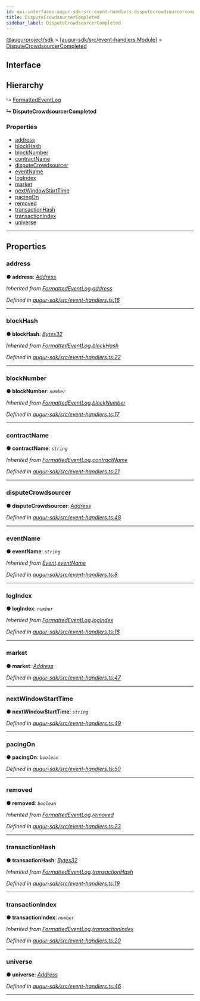 ```yaml
---
id: api-interfaces-augur-sdk-src-event-handlers-disputecrowdsourcercompleted
title: DisputeCrowdsourcerCompleted
sidebar_label: DisputeCrowdsourcerCompleted
---
```


[@augurproject/sdk](api-readme.md) > [[augur-sdk/src/event-handlers Module]](api-modules-augur-sdk-src-event-handlers-module.md) > [DisputeCrowdsourcerCompleted](api-interfaces-augur-sdk-src-event-handlers-disputecrowdsourcercompleted.md)

## Interface

## Hierarchy

↳  [FormattedEventLog](api-interfaces-augur-sdk-src-event-handlers-formattedeventlog.md)

**↳ DisputeCrowdsourcerCompleted**

### Properties

* [address](api-interfaces-augur-sdk-src-event-handlers-disputecrowdsourcercompleted.md#address)
* [blockHash](api-interfaces-augur-sdk-src-event-handlers-disputecrowdsourcercompleted.md#blockhash)
* [blockNumber](api-interfaces-augur-sdk-src-event-handlers-disputecrowdsourcercompleted.md#blocknumber)
* [contractName](api-interfaces-augur-sdk-src-event-handlers-disputecrowdsourcercompleted.md#contractname)
* [disputeCrowdsourcer](api-interfaces-augur-sdk-src-event-handlers-disputecrowdsourcercompleted.md#disputecrowdsourcer)
* [eventName](api-interfaces-augur-sdk-src-event-handlers-disputecrowdsourcercompleted.md#eventname)
* [logIndex](api-interfaces-augur-sdk-src-event-handlers-disputecrowdsourcercompleted.md#logindex)
* [market](api-interfaces-augur-sdk-src-event-handlers-disputecrowdsourcercompleted.md#market)
* [nextWindowStartTime](api-interfaces-augur-sdk-src-event-handlers-disputecrowdsourcercompleted.md#nextwindowstarttime)
* [pacingOn](api-interfaces-augur-sdk-src-event-handlers-disputecrowdsourcercompleted.md#pacingon)
* [removed](api-interfaces-augur-sdk-src-event-handlers-disputecrowdsourcercompleted.md#removed)
* [transactionHash](api-interfaces-augur-sdk-src-event-handlers-disputecrowdsourcercompleted.md#transactionhash)
* [transactionIndex](api-interfaces-augur-sdk-src-event-handlers-disputecrowdsourcercompleted.md#transactionindex)
* [universe](api-interfaces-augur-sdk-src-event-handlers-disputecrowdsourcercompleted.md#universe)

---

## Properties

<a id="address"></a>

###  address

**● address**: *[Address](api-modules-augur-sdk-src-event-handlers-module.md#address)*

*Inherited from [FormattedEventLog](api-interfaces-augur-sdk-src-event-handlers-formattedeventlog.md).[address](api-interfaces-augur-sdk-src-event-handlers-formattedeventlog.md#address)*

*Defined in [augur-sdk/src/event-handlers.ts:16](https://github.com/AugurProject/augur/blob/0787bf1a23/packages/augur-sdk/src/event-handlers.ts#L16)*

___
<a id="blockhash"></a>

###  blockHash

**● blockHash**: *[Bytes32](api-modules-augur-sdk-src-event-handlers-module.md#bytes32)*

*Inherited from [FormattedEventLog](api-interfaces-augur-sdk-src-event-handlers-formattedeventlog.md).[blockHash](api-interfaces-augur-sdk-src-event-handlers-formattedeventlog.md#blockhash)*

*Defined in [augur-sdk/src/event-handlers.ts:22](https://github.com/AugurProject/augur/blob/0787bf1a23/packages/augur-sdk/src/event-handlers.ts#L22)*

___
<a id="blocknumber"></a>

###  blockNumber

**● blockNumber**: *`number`*

*Inherited from [FormattedEventLog](api-interfaces-augur-sdk-src-event-handlers-formattedeventlog.md).[blockNumber](api-interfaces-augur-sdk-src-event-handlers-formattedeventlog.md#blocknumber)*

*Defined in [augur-sdk/src/event-handlers.ts:17](https://github.com/AugurProject/augur/blob/0787bf1a23/packages/augur-sdk/src/event-handlers.ts#L17)*

___
<a id="contractname"></a>

###  contractName

**● contractName**: *`string`*

*Inherited from [FormattedEventLog](api-interfaces-augur-sdk-src-event-handlers-formattedeventlog.md).[contractName](api-interfaces-augur-sdk-src-event-handlers-formattedeventlog.md#contractname)*

*Defined in [augur-sdk/src/event-handlers.ts:21](https://github.com/AugurProject/augur/blob/0787bf1a23/packages/augur-sdk/src/event-handlers.ts#L21)*

___
<a id="disputecrowdsourcer"></a>

###  disputeCrowdsourcer

**● disputeCrowdsourcer**: *[Address](api-modules-augur-sdk-src-event-handlers-module.md#address)*

*Defined in [augur-sdk/src/event-handlers.ts:48](https://github.com/AugurProject/augur/blob/0787bf1a23/packages/augur-sdk/src/event-handlers.ts#L48)*

___
<a id="eventname"></a>

###  eventName

**● eventName**: *`string`*

*Inherited from [Event](api-interfaces-augur-sdk-src-event-handlers-event.md).[eventName](api-interfaces-augur-sdk-src-event-handlers-event.md#eventname)*

*Defined in [augur-sdk/src/event-handlers.ts:8](https://github.com/AugurProject/augur/blob/0787bf1a23/packages/augur-sdk/src/event-handlers.ts#L8)*

___
<a id="logindex"></a>

###  logIndex

**● logIndex**: *`number`*

*Inherited from [FormattedEventLog](api-interfaces-augur-sdk-src-event-handlers-formattedeventlog.md).[logIndex](api-interfaces-augur-sdk-src-event-handlers-formattedeventlog.md#logindex)*

*Defined in [augur-sdk/src/event-handlers.ts:18](https://github.com/AugurProject/augur/blob/0787bf1a23/packages/augur-sdk/src/event-handlers.ts#L18)*

___
<a id="market"></a>

###  market

**● market**: *[Address](api-modules-augur-sdk-src-event-handlers-module.md#address)*

*Defined in [augur-sdk/src/event-handlers.ts:47](https://github.com/AugurProject/augur/blob/0787bf1a23/packages/augur-sdk/src/event-handlers.ts#L47)*

___
<a id="nextwindowstarttime"></a>

###  nextWindowStartTime

**● nextWindowStartTime**: *`string`*

*Defined in [augur-sdk/src/event-handlers.ts:49](https://github.com/AugurProject/augur/blob/0787bf1a23/packages/augur-sdk/src/event-handlers.ts#L49)*

___
<a id="pacingon"></a>

###  pacingOn

**● pacingOn**: *`boolean`*

*Defined in [augur-sdk/src/event-handlers.ts:50](https://github.com/AugurProject/augur/blob/0787bf1a23/packages/augur-sdk/src/event-handlers.ts#L50)*

___
<a id="removed"></a>

###  removed

**● removed**: *`boolean`*

*Inherited from [FormattedEventLog](api-interfaces-augur-sdk-src-event-handlers-formattedeventlog.md).[removed](api-interfaces-augur-sdk-src-event-handlers-formattedeventlog.md#removed)*

*Defined in [augur-sdk/src/event-handlers.ts:23](https://github.com/AugurProject/augur/blob/0787bf1a23/packages/augur-sdk/src/event-handlers.ts#L23)*

___
<a id="transactionhash"></a>

###  transactionHash

**● transactionHash**: *[Bytes32](api-modules-augur-sdk-src-event-handlers-module.md#bytes32)*

*Inherited from [FormattedEventLog](api-interfaces-augur-sdk-src-event-handlers-formattedeventlog.md).[transactionHash](api-interfaces-augur-sdk-src-event-handlers-formattedeventlog.md#transactionhash)*

*Defined in [augur-sdk/src/event-handlers.ts:19](https://github.com/AugurProject/augur/blob/0787bf1a23/packages/augur-sdk/src/event-handlers.ts#L19)*

___
<a id="transactionindex"></a>

###  transactionIndex

**● transactionIndex**: *`number`*

*Inherited from [FormattedEventLog](api-interfaces-augur-sdk-src-event-handlers-formattedeventlog.md).[transactionIndex](api-interfaces-augur-sdk-src-event-handlers-formattedeventlog.md#transactionindex)*

*Defined in [augur-sdk/src/event-handlers.ts:20](https://github.com/AugurProject/augur/blob/0787bf1a23/packages/augur-sdk/src/event-handlers.ts#L20)*

___
<a id="universe"></a>

###  universe

**● universe**: *[Address](api-modules-augur-sdk-src-event-handlers-module.md#address)*

*Defined in [augur-sdk/src/event-handlers.ts:46](https://github.com/AugurProject/augur/blob/0787bf1a23/packages/augur-sdk/src/event-handlers.ts#L46)*

___

